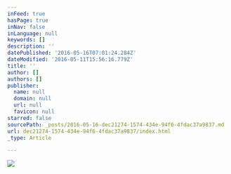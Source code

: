 ```yaml
---
inFeed: true
hasPage: true
inNav: false
inLanguage: null
keywords: []
description: ''
datePublished: '2016-05-16T07:01:24.284Z'
dateModified: '2016-05-11T15:56:16.779Z'
title: ''
author: []
authors: []
publisher:
  name: null
  domain: null
  url: null
  favicon: null
starred: false
sourcePath: _posts/2016-05-16-dec21274-1574-434e-94f6-4fdac37a9837.md
url: dec21274-1574-434e-94f6-4fdac37a9837/index.html
_type: Article

---
```

![](https://the-grid-user-content.s3-us-west-2.amazonaws.com/039b9370-745b-450c-9a64-019bfe5638bc.jpg)